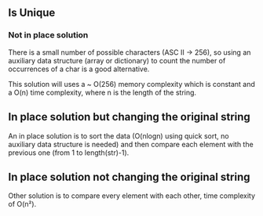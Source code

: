 ## Is Unique

### Not in place solution

There is a small number of possible characters (ASC II -> 256), so using an
auxiliary data structure (array or dictionary) to count the number of occurrences
of a char is a good alternative.

This solution will uses a ~ O(256) memory complexity which is constant and a
O(n) time complexity, where n is the length of the string.

## In place solution but changing the original string

An in place solution is to sort the data (O(nlogn) using quick sort,
no auxiliary data structure is needed) and then compare each element
with the previous one (from 1 to length(str)-1).

## In place solution not changing the original string

Other solution is to compare every element with each other,
time complexity of O(n²).
